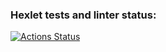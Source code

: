 ### Hexlet tests and linter status:
[![Actions Status](https://github.com/Antoxa63/frontend-project-lvl2/workflows/hexlet-check/badge.svg)](https://github.com/Antoxa63/frontend-project-lvl2/actions)